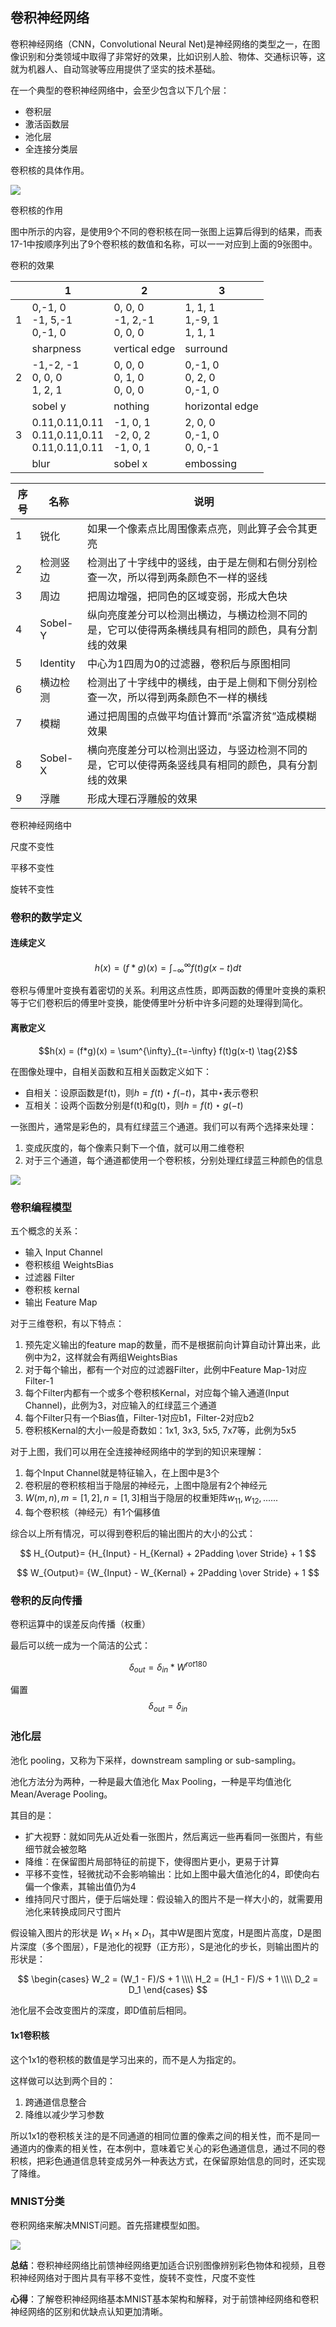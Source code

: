 ## 卷积神经网络
卷积神经网络（CNN，Convolutional Neural Net)是神经网络的类型之一，在图像识别和分类领域中取得了非常好的效果，比如识别人脸、物体、交通标识等，这就为机器人、自动驾驶等应用提供了坚实的技术基础。

在一个典型的卷积神经网络中，会至少包含以下几个层：

- 卷积层
- 激活函数层
- 池化层
- 全连接分类层

卷积核的具体作用。

<img src="https://aiedugithub4a2.blob.core.windows.net/a2-images/Images/17/circle_filters.png" ch="500" />

卷积核的作用

图中所示的内容，是使用9个不同的卷积核在同一张图上运算后得到的结果，而表17-1中按顺序列出了9个卷积核的数值和名称，可以一一对应到上面的9张图中。

卷积的效果

||1|2|3|
|---|---|---|---|
|1|0,-1, 0<br>-1, 5,-1<br>0,-1, 0|0, 0, 0 <br> -1, 2,-1 <br> 0, 0, 0|1, 1, 1 <br> 1,-9, 1 <br> 1, 1, 1|
||sharpness|vertical edge|surround|
|2|-1,-2, -1 <br> 0, 0, 0<br>1, 2, 1|0, 0, 0 <br> 0, 1, 0 <br> 0, 0, 0|0,-1, 0 <br> 0, 2, 0 <br> 0,-1, 0|
||sobel y|nothing|horizontal edge|
|3|0.11,0.11,0.11 <br>0.11,0.11,0.11<br>0.11,0.11,0.11|-1, 0, 1 <br> -2, 0, 2 <br> -1, 0, 1|2, 0, 0 <br> 0,-1, 0 <br> 0, 0,-1|
||blur|sobel x|embossing|

|序号|名称|说明|
|---|---|---|
|1|锐化|如果一个像素点比周围像素点亮，则此算子会令其更亮|
|2|检测竖边|检测出了十字线中的竖线，由于是左侧和右侧分别检查一次，所以得到两条颜色不一样的竖线|
|3|周边|把周边增强，把同色的区域变弱，形成大色块|
|4|Sobel-Y|纵向亮度差分可以检测出横边，与横边检测不同的是，它可以使得两条横线具有相同的颜色，具有分割线的效果|
|5|Identity|中心为1四周为0的过滤器，卷积后与原图相同|
|6|横边检测|检测出了十字线中的横线，由于是上侧和下侧分别检查一次，所以得到两条颜色不一样的横线|
|7|模糊|通过把周围的点做平均值计算而“杀富济贫”造成模糊效果|
|8|Sobel-X|横向亮度差分可以检测出竖边，与竖边检测不同的是，它可以使得两条竖线具有相同的颜色，具有分割线的效果|
|9|浮雕|形成大理石浮雕般的效果|

卷积神经网络中

尺度不变性

平移不变性

旋转不变性


### 卷积的数学定义

#### 连续定义

$$h(x)=(f*g)(x) = \int_{-\infty}^{\infty} f(t)g(x-t)dt \tag{1}$$

卷积与傅里叶变换有着密切的关系。利用这点性质，即两函数的傅里叶变换的乘积等于它们卷积后的傅里叶变换，能使傅里叶分析中许多问题的处理得到简化。

#### 离散定义

$$h(x) = (f*g)(x) = \sum^{\infty}_{t=-\infty} f(t)g(x-t) \tag{2}$$

在图像处理中，自相关函数和互相关函数定义如下：

- 自相关：设原函数是f(t)，则$h=f(t) \star f(-t)$，其中$\star$表示卷积
- 互相关：设两个函数分别是f(t)和g(t)，则$h=f(t) \star g(-t)$

一张图片，通常是彩色的，具有红绿蓝三个通道。我们可以有两个选择来处理：

1. 变成灰度的，每个像素只剩下一个值，就可以用二维卷积
2. 对于三个通道，每个通道都使用一个卷积核，分别处理红绿蓝三种颜色的信息

<img src="https://aiedugithub4a2.blob.core.windows.net/a2-images/Images/17/conv3dp.png" ch="500" />


### 卷积编程模型
五个概念的关系：

- 输入 Input Channel
- 卷积核组 WeightsBias
- 过滤器 Filter
- 卷积核 kernal
- 输出 Feature Map

对于三维卷积，有以下特点：

1. 预先定义输出的feature map的数量，而不是根据前向计算自动计算出来，此例中为2，这样就会有两组WeightsBias
2. 对于每个输出，都有一个对应的过滤器Filter，此例中Feature Map-1对应Filter-1
3. 每个Filter内都有一个或多个卷积核Kernal，对应每个输入通道(Input Channel)，此例为3，对应输入的红绿蓝三个通道
4. 每个Filter只有一个Bias值，Filter-1对应b1，Filter-2对应b2
5. 卷积核Kernal的大小一般是奇数如：1x1, 3x3, 5x5, 7x7等，此例为5x5

对于上图，我们可以用在全连接神经网络中的学到的知识来理解：

1. 每个Input Channel就是特征输入，在上图中是3个
2. 卷积层的卷积核相当于隐层的神经元，上图中隐层有2个神经元
3. $W(m,n), m=[1,2], n=[1,3]$相当于隐层的权重矩阵$w_{11},w_{12},......$
4. 每个卷积核（神经元）有1个偏移值

综合以上所有情况，可以得到卷积后的输出图片的大小的公式：

$$
H_{Output}= {H_{Input} - H_{Kernal} + 2Padding \over Stride} + 1
$$

$$
W_{Output}= {W_{Input} - W_{Kernal} + 2Padding \over Stride} + 1
$$

### 卷积的反向传播

卷积运算中的误差反向传播（权重）

最后可以统一成为一个简洁的公式：

$$\delta_{out} = \delta_{in} * W^{rot180} $$

偏置
$$\delta_{out} = \delta_{in}  $$

### 池化层
池化 pooling，又称为下采样，downstream sampling or sub-sampling。

池化方法分为两种，一种是最大值池化 Max Pooling，一种是平均值池化 Mean/Average Pooling。

其目的是：

- 扩大视野：就如同先从近处看一张图片，然后离远一些再看同一张图片，有些细节就会被忽略
- 降维：在保留图片局部特征的前提下，使得图片更小，更易于计算
- 平移不变性，轻微扰动不会影响输出：比如上图中最大值池化的4，即使向右偏一个像素，其输出值仍为4
- 维持同尺寸图片，便于后端处理：假设输入的图片不是一样大小的，就需要用池化来转换成同尺寸图片

假设输入图片的形状是 $W_1 \times H_1 \times D_1$，其中W是图片宽度，H是图片高度，D是图片深度（多个图层），F是池化的视野（正方形），S是池化的步长，则输出图片的形状是：

$$
\begin{cases}
W_2 = (W_1 - F)/S + 1 \\\\
H_2 = (H_1 - F)/S + 1 \\\\
D_2 = D_1
\end{cases}
$$

池化层不会改变图片的深度，即D值前后相同。

#### 1x1卷积核
这个1x1的卷积核的数值是学习出来的，而不是人为指定的。

这样做可以达到两个目的：

1. 跨通道信息整合
2. 降维以减少学习参数

所以1x1的卷积核关注的是不同通道的相同位置的像素之间的相关性，而不是同一通道内的像素的相关性，在本例中，意味着它关心的彩色通道信息，通过不同的卷积核，把彩色通道信息转变成另外一种表达方式，在保留原始信息的同时，还实现了降维。

### MNIST分类
卷积网络来解决MNIST问题。首先搭建模型如图。

<img src="https://aiedugithub4a2.blob.core.windows.net/a2-images/Images/18/mnist_net.png" />

**总结**：卷积神经网络比前馈神经网络更加适合识别图像辨别彩色物体和视频，且卷积神经网络对于图片具有平移不变性，旋转不变性，尺度不变性

**心得**：了解卷积神经网络基本MNIST基本架构和解释，对于前馈神经网络和卷积神经网络的区别和优缺点认知更加清晰。